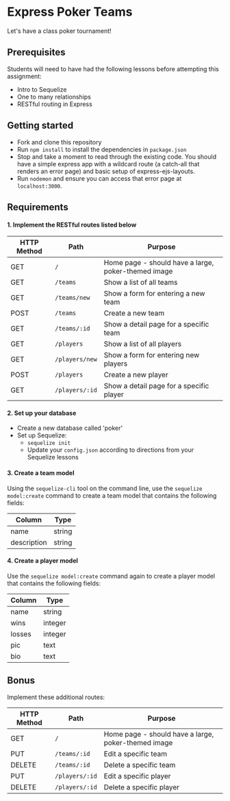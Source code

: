 # Express Poker Teams

Let's have a class poker tournament!

## Prerequisites

Students will need to have had the following lessons before attempting this assignment:

* Intro to Sequelize
* One to many relationships
* RESTful routing in Express

## Getting started

* Fork and clone this repository
* Run `npm install` to install the dependencies in `package.json`
* Stop and take a moment to read through the existing code. You should have a simple express app with a wildcard route (a catch-all that renders an error page) and basic setup of express-ejs-layouts.
* Run `nodemon` and ensure you can access that error page at `localhost:3000`.

## Requirements

#### 1. Implement the RESTful routes listed below

| HTTP Method | Path | Purpose |
| ----------- | ------------------------ | ---------------------------------------- |
| GET | `/` | Home page - should have a large, poker-themed image |
| GET | `/teams` | Show a list of all teams |
| GET | `/teams/new` | Show a form for entering a new team |
| POST | `/teams` | Create a new team |
| GET | `/teams/:id` | Show a detail page for a specific team |
| GET | `/players` | Show a list of all players |
| GET | `/players/new` | Show a form for entering new players |
| POST | `/players` | Create a new player |
| GET | `/players/:id` | Show a detail page for a specific player |

#### 2. Set up your database

* Create a new database called 'poker'
* Set up Sequelize:
  * `sequelize init`
  * Update your `config.json` according to directions from your Sequelize lessons
  
#### 3. Create a team model

Using the `sequelize-cli` tool on the command line, use the `sequelize model:create` command to create a team model that contains the following fields:

| Column | Type | 
| ----------- | ------------------------ | 
| name | string | 
| description | string |


#### 4. Create a player model

Use the `sequelize model:create` command again to create a player model that contains the following fields:

| Column | Type | 
| ----------- | ------------------------ | 
| name | string | 
| wins | integer |
| losses | integer |
| pic | text |
| bio | text |

## Bonus

Implement these additional routes:

| HTTP Method | Path | Purpose |
| ----------- | ------------------------ | ---------------------------------------- |
| GET | `/` | Home page - should have a large, poker-themed image |
| PUT | `/teams/:id` | Edit a specific team |
| DELETE | `/teams/:id` | Delete a specific team |
| PUT | `/players/:id` | Edit a specific player |
| DELETE | `/players/:id` | Delete a specific player |
